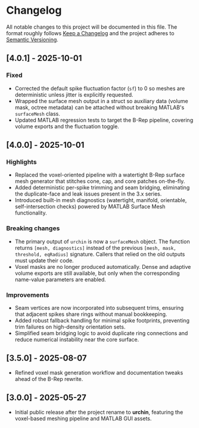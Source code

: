 ﻿# Changelog

All notable changes to this project will be documented in this file. The
format roughly follows [Keep a Changelog](https://keepachangelog.com/en/1.1.0/)
and the project adheres to [Semantic Versioning](https://semver.org/spec/v2.0.0.html).

## [4.0.1] - 2025-10-01

### Fixed

- Corrected the default spike fluctuation factor (`sf`) to 0 so meshes are
  deterministic unless jitter is explicitly requested.
- Wrapped the surface mesh output in a struct so auxiliary data (volume mask,
  octree metadata) can be attached without breaking MATLAB's `surfaceMesh`
  class.
- Updated MATLAB regression tests to target the B-Rep pipeline, covering
  volume exports and the fluctuation toggle.

## [4.0.0] - 2025-10-01

### Highlights

- Replaced the voxel-oriented pipeline with a watertight B-Rep surface mesh
  generator that stitches cone, cap, and core patches on-the-fly.
- Added deterministic per-spike trimming and seam bridging, eliminating the
  duplicate-face and leak issues present in the 3.x series.
- Introduced built-in mesh diagnostics (watertight, manifold, orientable,
  self-intersection checks) powered by MATLAB Surface Mesh functionality.

### Breaking changes

- The primary output of `urchin` is now a `surfaceMesh` object. The function
  returns `[mesh, diagnostics]` instead of the previous `[mesh, mask,
  threshold, eqRadius]` signature. Callers that relied on the old outputs must
  update their code.
- Voxel masks are no longer produced automatically. Dense and adaptive volume
  exports are still available, but only when the corresponding name-value
  parameters are enabled.

### Improvements

- Seam vertices are now incorporated into subsequent trims, ensuring that
  adjacent spikes share rings without manual bookkeeping.
- Added robust fallback handling for minimal spike footprints, preventing trim
  failures on high-density orientation sets.
- Simplified seam bridging logic to avoid duplicate ring connections and reduce
  numerical instability near the core surface.

## [3.5.0] - 2025-08-07

- Refined voxel mask generation workflow and documentation tweaks ahead of the
  B-Rep rewrite.

## [3.0.0] - 2025-05-27

- Initial public release after the project rename to **urchin**, featuring the
  voxel-based meshing pipeline and MATLAB GUI assets.
